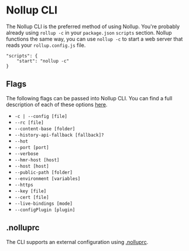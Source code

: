 # Nollup CLI

The Nollup CLI is the preferred method of using Nollup. You're probably already using ```rollup -c``` in your ```package.json``` ```scripts``` section. Nollup functions the same way, you can use ```nollup -c``` to start a web server that reads your ```rollup.config.js``` file. 

```
"scripts": {
    "start": "nollup -c"
}
```

## Flags

The following flags can be passed into Nollup CLI. You can find a full description of each of these options [here](./options.md).

* ```-c | --config [file]```
* ```--rc [file]```
* ```--content-base [folder]```
* ```--history-api-fallback [fallback]?``` 
* ```--hot```
* ```--port [port]```
* ```--verbose```
* ```--hmr-host [host]```
* ```--host [host]```
* ```--public-path [folder]```
* ```--environment [variables]```
* ```--https```
* ```--key [file]```
* ```--cert [file]```
* ```--live-bindings [mode]```
* ```--configPlugin [plugin]```

## .nolluprc

The CLI supports an external configuration using [.nolluprc](./nolluprc.md).